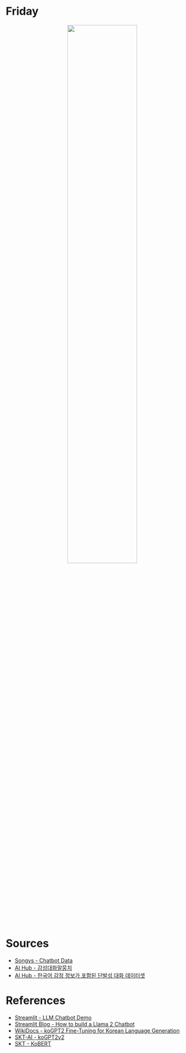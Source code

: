# Friday
<div style="text-align: center;">
  <img width="60%" src="https://github.com/wjcldply/friday/assets/58078984/745d13d7-f8ee-4393-ba30-ee5c32a61b43"/>
</div>

# Sources
- [Songys - Chatbot Data](https://github.com/songys/Chatbot_data)
- [AI Hub - 감성대화말뭉치](https://aihub.or.kr/aihubdata/data/view.do?currMenu=115&topMenu=100&aihubDataSe=realm&dataSetSn=86)
- [AI Hub - 한국어 감정 정보가 포함된 단발성 대화 데이터셋](https://aihub.or.kr/aihubdata/data/view.do?dataSetSn=270)

# References
- [Streamlit - LLM Chatbot Demo](https://docs.streamlit.io/knowledge-base/tutorials/llm-quickstart)
- [Streamlit Blog - How to build a Llama 2 Chatbot](https://blog.streamlit.io/how-to-build-a-llama-2-chatbot/)
- [WikiDocs - koGPT2 Fine-Tuning for Korean Language Generation](https://wikidocs.net/158023)
- [SKT-AI - koGPT2v2](https://github.com/SKT-AI/KoGPT2)
- [SKT - KoBERT](https://github.com/SKTBrain/KoBERT)
